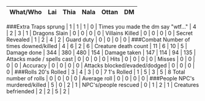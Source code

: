 What/Who                           | Lai   | Thia  | Nala  | Ottan | DM
---------------------------------- | ----- | ----- | ----- | ----- | -----
###Extra
Traps sprung                       | 1     | 1     | 1     | 0     |
Times you made the dm say "wtf..." | 4     | 2     | 3     | 1     |
Dragons Slain                      | 0     | 0     | 0     | 0     |
Villains Killed                    | 0     | 0     | 0     | 0     |
Secret Revealed                    | 1     | 2     | 4     | 2     |
Guard duty                         | 0     | 0     | 0     | 0     |
###Combat
Number of times downed/killed      | 4     | 6     | 2     | 6     |
Creature death count               | 11    | 6     | 10    | 5     |
Damage done                        | 344   | 380   | 480   | 154   |
Damage taken                       | 147   | 114   | 94    | 135   |
Attacks made / spells cast         | 0     | 0     | 0     | 0     |
Hits                               | 0     | 0     | 0     | 0     |
Misses                             | 0     | 0     | 0     | 0     |
Accuracy                           | 0     | 0     | 0     | 0     |
Attacks blocked/evaded/dodged      | 0     | 0     | 0     | 0     |
###Rolls
20's Rolled                        | 3     | 4     | 3     | 0     | 7
1's Rolled                         | 1     | 5     | 3     | 5     | 8
Total number of rolls              | 0     | 0     | 0     | 0     |
Average roll                       | 0     | 0     | 0     | 0     |
###People
NPC's murdered/killed              | 5     | 0     | 2     | 1     |
NPC's/people rescued               | 0     | 1     | 2     | 1     |
Creatures befriended               | 2     | 2     | 5     | 2     |
